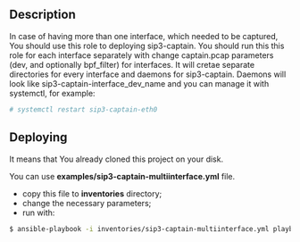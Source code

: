 ## Description

In case of having more than one interface, which needed to be captured, You should use this role to deploying sip3-captain.
You should run this this role for each interface separately with change captain.pcap parameters (dev, and optionally bpf_filter) for interfaces.
It will cretae separate directories for every interface and daemons for sip3-captain.
Daemons will look like sip3-captain-interface_dev_name and you can manage it with systemctl,
for example:

```sh
# systemctl restart sip3-captain-eth0
```

## Deploying

It means that You already cloned this project on your disk.

You can use **examples/sip3-captain-multiinterface.yml** file.
- copy this file to **inventories** directory;
- change the necessary parameters;
- run with:

```sh
$ ansible-playbook -i inventories/sip3-captain-multiinterface.yml playbooks/sip3.yml
```
